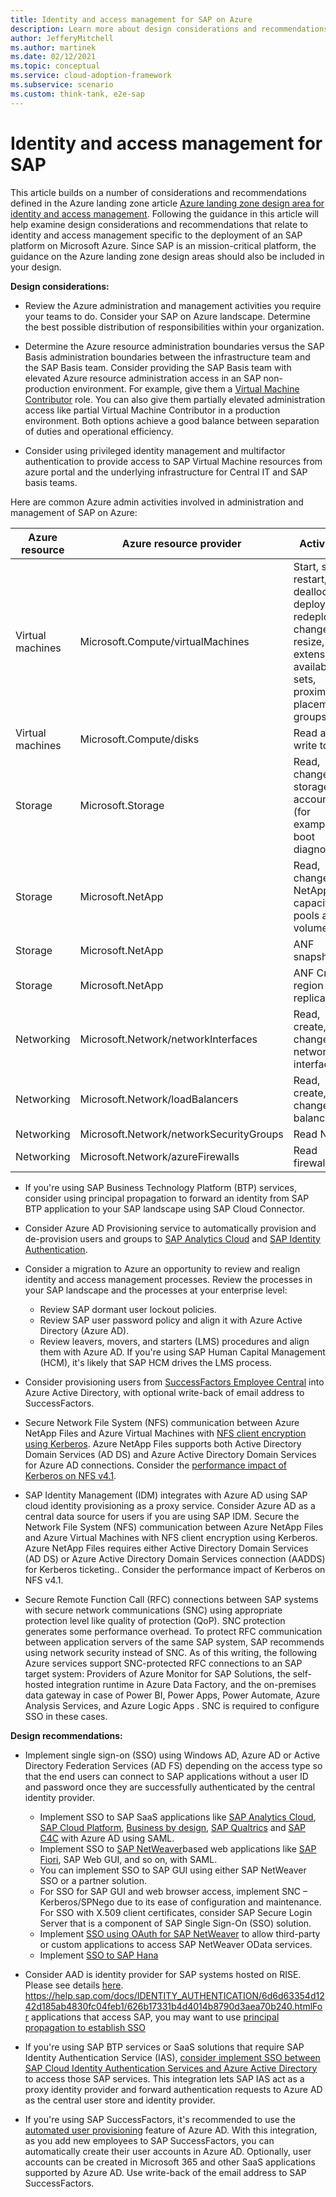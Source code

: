 ```yaml
---
title: Identity and access management for SAP on Azure
description: Learn more about design considerations and recommendations that relate to identity and access management in an SAP deployment on Microsoft Azure.
author: JefferyMitchell
ms.author: martinek
ms.date: 02/12/2021
ms.topic: conceptual
ms.service: cloud-adoption-framework
ms.subservice: scenario
ms.custom: think-tank, e2e-sap
---
```


<!-- docutune:casing LMS -->

# Identity and access management for SAP

This article builds on a number of considerations and recommendations defined in the Azure landing zone article [Azure landing zone design area for identity and access management](../../ready/landing-zone/design-area/identity-access.md). Following the guidance in this article will help examine design considerations and recommendations that relate to identity and access management specific to the deployment of an SAP platform on Microsoft Azure. Since SAP is an mission-critical platform, the guidance on the Azure landing zone design areas should also be included in your design.

**Design considerations:**

- Review the Azure administration and management activities you require your teams to do. Consider your SAP on Azure landscape. Determine the best possible distribution of responsibilities within your organization.

- Determine the Azure resource administration boundaries versus the SAP Basis administration boundaries between the infrastructure team and the SAP Basis team. Consider providing the SAP Basis team with elevated Azure resource administration access in an SAP non-production environment. For example, give them a [Virtual Machine Contributor](/azure/role-based-access-control/built-in-roles#virtual-machine-contributor) role. You can also give them partially elevated administration access like partial Virtual Machine Contributor in a production environment. Both options achieve a good balance between separation of duties and operational efficiency.

- Consider using privileged identity management and multifactor authentication to provide access to SAP Virtual Machine resources from azure portal and the underlying infrastructure for Central IT and SAP basis teams.

Here are common Azure admin activities involved in administration and management of SAP on Azure:

| Azure resource | Azure resource provider | Activities |
|---|---|---|
| Virtual machines | Microsoft.Compute/virtualMachines | Start, stop, restart, deallocate, deploy, redeploy, change, resize, extensions, availability sets, proximity placement groups |
| Virtual machines | Microsoft.Compute/disks | Read and write to disk |
| Storage | Microsoft.Storage | Read, change on storage accounts (for example boot diagnostics) |
| Storage | Microsoft.NetApp | Read, change on NetApp capacity pools and volumes |
| Storage | Microsoft.NetApp | ANF snapshots |
| Storage | Microsoft.NetApp | ANF Cross-region replication |
| Networking | Microsoft.Network/networkInterfaces | Read, create, change network interfaces |
| Networking | Microsoft.Network/loadBalancers | Read, create, change load balancers |
| Networking | Microsoft.Network/networkSecurityGroups | Read NSG |
| Networking | Microsoft.Network/azureFirewalls | Read firewall |

- If you're using SAP Business Technology Platform (BTP) services, consider using principal propagation to forward an identity from SAP BTP application to your SAP landscape using SAP Cloud Connector.

- Consider Azure AD Provisioning service to automatically provision and de-provision users and groups to [SAP Analytics Cloud](https://learn.microsoft.com/en-us/azure/active-directory/saas-apps/sap-analytics-cloud-provisioning-tutorial) and [SAP Identity Authentication](https://learn.microsoft.com/en-us/azure/active-directory/saas-apps/sap-cloud-platform-identity-authentication-provisioning-tutorial).

- Consider a migration to Azure an opportunity to review and realign identity and access management processes. Review the processes in your SAP landscape and the processes at your enterprise level:
  - Review SAP dormant user lockout policies.
  - Review SAP user password policy and align it with Azure Active Directory (Azure AD).
  - Review leavers, movers, and starters (LMS) procedures and align them with Azure AD. If you're using SAP Human Capital Management (HCM), it's likely that SAP HCM drives the LMS process.

- Consider provisioning users from [SuccessFactors Employee Central](https://learn.microsoft.com/en-us/azure/active-directory/saas-apps/sap-successfactors-inbound-provisioning-cloud-only-tutorial) into Azure Active Directory, with optional write-back of email address to SuccessFactors.

- Secure Network File System (NFS) communication between Azure NetApp Files and Azure Virtual Machines with [NFS client encryption using Kerberos](/azure/azure-netapp-files/configure-kerberos-encryption). Azure NetApp Files supports both Active Directory Domain Services (AD DS) and Azure Active Directory Domain Services for Azure AD connections. Consider the [performance impact of Kerberos on NFS v4.1](/azure/azure-netapp-files/configure-kerberos-encryption#kerberos_performance).

- SAP Identity Management (IDM) integrates with Azure AD using SAP cloud identity provisioning as a proxy service. Consider Azure AD as a central data source for users if you are using SAP IDM. Secure the Network File System (NFS) communication between Azure NetApp Files and Azure Virtual Machines with NFS client encryption using Kerberos. Azure NetApp Files requires either Active Directory Domain Services (AD DS) or Azure Active Directory Domain Services connection (AADDS) for Kerberos ticketing.. Consider the performance impact of Kerberos on NFS v4.1.

- Secure Remote Function Call (RFC) connections between SAP systems with secure network communications (SNC) using appropriate protection level like quality of protection (QoP). SNC protection generates some performance overhead. To protect RFC communication between application servers of the same SAP system, SAP recommends using network security instead of SNC. As of this writing, the following Azure services support SNC-protected RFC connections to an SAP target system: Providers of Azure Monitor for SAP Solutions, the self-hosted integration runtime in Azure Data Factory, and the on-premises data gateway in case of  Power BI, Power Apps, Power Automate, Azure Analysis Services, and Azure Logic Apps . SNC is required to configure SSO in these cases.

**Design recommendations:**

- Implement single sign-on (SSO) using Windows AD, Azure AD or Active Directory Federation Services (AD FS) depending on the access type so that the end 
  users can connect to SAP applications without a user ID and password once they are successfully authenticated by the central identity provider. 
  - Implement SSO to SAP SaaS applications like [SAP Analytics Cloud](https://learn.microsoft.com/en-us/azure/active-directory/saas-apps/sapboc-tutorial), [SAP Cloud Platform](https://learn.microsoft.com/en-us/azure/active-directory/saas-apps/sap-hana-cloud-platform-tutorial), [Business by design](https://learn.microsoft.com/en-us/azure/active-directory/saas-apps/sapbusinessbydesign-tutorial), [SAP Qualtrics](https://learn.microsoft.com/en-us/azure/active-directory/saas-apps/qualtrics-tutorial) and [SAP C4C](https://learn.microsoft.com/en-us/azure/active-directory/saas-apps/sap-customer-cloud-tutorial) with Azure AD using SAML.
  - Implement SSO to [SAP NetWeaver](https://learn.microsoft.com/en-us/azure/active-directory/saas-apps/sap-netweaver-tutorial)based web applications like [SAP Fiori](https://learn.microsoft.com/en-us/azure/active-directory/saas-apps/sap-fiori-tutorial), SAP Web GUI, and so on, with SAML. 
  - You can implement SSO to SAP GUI using either SAP NetWeaver SSO or a partner solution.
  - For SSO for SAP GUI and web browser access, implement SNC – Kerberos/SPNego due to its ease of configuration and maintenance. For SSO with X.509 client certificates, consider SAP Secure Login Server that is a component of SAP Single Sign-On (SSO) solution. 
  - Implement [SSO using OAuth for SAP NetWeaver](https://learn.microsoft.com/en-us/azure/active-directory/saas-apps/sap-netweaver-tutorial#configure-sap-netweaver-for-oauth) to allow third-party or custom applications to access SAP NetWeaver OData services.
  - Implement [SSO to SAP Hana](https://learn.microsoft.com/en-us/azure/active-directory/saas-apps/saphana-tutorial)

- Consider AAD is identity provider for SAP systems hosted on RISE. Please see details [here](https://help.sap.com/docs/identity-authentication/identity-authentication/integrating-service-with-microsoft-azure-ad). https://help.sap.com/docs/IDENTITY_AUTHENTICATION/6d6d63354d1242d185ab4830fc04feb1/626b17331b4d4014b8790d3aea70b240.htmlFor applications that access SAP, you may want to use [principal propagation to establish SSO](https://github.com/azuredevcollege/SAP/blob/master/sap-oauth-saml-flow/README.md)

- If you're using SAP BTP services or SaaS solutions that require SAP Identity Authentication Service (IAS), [consider implement SSO between SAP Cloud Identity Authentication Services and Azure Active Directory](https://learn.microsoft.com/en-us/azure/active-directory/saas-apps/sap-hana-cloud-platform-identity-authentication-tutorial) to access those SAP services. This integration lets SAP IAS act as a proxy identity provider and forward authentication requests to Azure AD as the central user store and identity provider.

- If you're using SAP SuccessFactors, it's recommended to use the [automated user provisioning](/azure/active-directory/saas-apps/sap-successfactors-inbound-provisioning-cloud-only-tutorial) feature of Azure AD. With this integration, as you add new employees to SAP SuccessFactors, you can automatically create their user accounts in Azure AD. Optionally, user accounts can be created in Microsoft 365 and other SaaS applications supported by Azure AD. Use write-back of the email address to SAP SuccessFactors.
